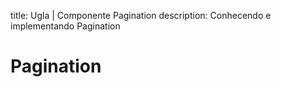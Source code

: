 title: Ugla | Componente Pagination
description: Conhecendo e implementando Pagination

# Pagination